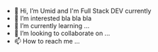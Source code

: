 - 👋 Hi, I’m Umid and I'm Full Stack DEV currently
- 👀 I’m interested bla bla bla
- 🌱 I’m currently learning ...
- 💞️ I’m looking to collaborate on ...
- 📫 How to reach me ...

<!---
nishonbayevdev/nishonbayevdev is a ✨ special ✨ repository because its `README.md` (this file) appears on your GitHub profile.
You can click the Preview link to take a look at your changes.
--->
